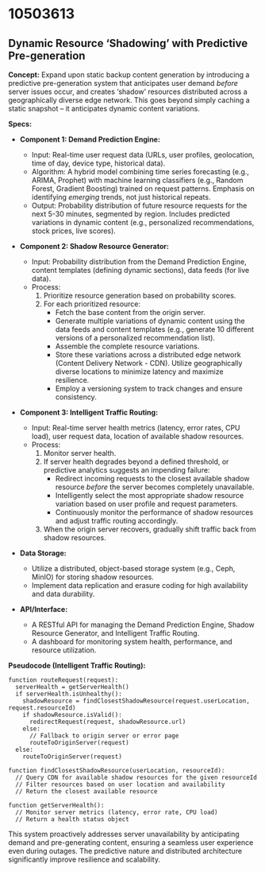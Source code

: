 # 10503613

## Dynamic Resource ‘Shadowing’ with Predictive Pre-generation

**Concept:** Expand upon static backup content generation by introducing a predictive pre-generation system that anticipates user demand *before* server issues occur, and creates ‘shadow’ resources distributed across a geographically diverse edge network. This goes beyond simply caching a static snapshot – it anticipates dynamic content variations.

**Specs:**

*   **Component 1: Demand Prediction Engine:**
    *   Input: Real-time user request data (URLs, user profiles, geolocation, time of day, device type, historical data).
    *   Algorithm: A hybrid model combining time series forecasting (e.g., ARIMA, Prophet) with machine learning classifiers (e.g., Random Forest, Gradient Boosting) trained on request patterns.  Emphasis on identifying *emerging* trends, not just historical repeats.
    *   Output:  Probability distribution of future resource requests for the next 5-30 minutes, segmented by region.  Includes predicted variations in dynamic content (e.g., personalized recommendations, stock prices, live scores).

*   **Component 2: Shadow Resource Generator:**
    *   Input: Probability distribution from the Demand Prediction Engine, content templates (defining dynamic sections), data feeds (for live data).
    *   Process:
        1.  Prioritize resource generation based on probability scores.
        2.  For each prioritized resource:
            *   Fetch the base content from the origin server.
            *   Generate multiple variations of dynamic content using the data feeds and content templates (e.g., generate 10 different versions of a personalized recommendation list).
            *   Assemble the complete resource variations.
            *   Store these variations across a distributed edge network (Content Delivery Network - CDN). Utilize geographically diverse locations to minimize latency and maximize resilience.
            *   Employ a versioning system to track changes and ensure consistency.

*   **Component 3: Intelligent Traffic Routing:**
    *   Input: Real-time server health metrics (latency, error rates, CPU load), user request data, location of available shadow resources.
    *   Process:
        1.  Monitor server health.
        2.  If server health degrades beyond a defined threshold, or predictive analytics suggests an impending failure:
            *   Redirect incoming requests to the closest available shadow resource *before* the server becomes completely unavailable.
            *   Intelligently select the most appropriate shadow resource variation based on user profile and request parameters.
            *   Continuously monitor the performance of shadow resources and adjust traffic routing accordingly.
        3.  When the origin server recovers, gradually shift traffic back from shadow resources.

*   **Data Storage:**
    *   Utilize a distributed, object-based storage system (e.g., Ceph, MinIO) for storing shadow resources.
    *   Implement data replication and erasure coding for high availability and data durability.

*   **API/Interface:**
    *   A RESTful API for managing the Demand Prediction Engine, Shadow Resource Generator, and Intelligent Traffic Routing.
    *   A dashboard for monitoring system health, performance, and resource utilization.

**Pseudocode (Intelligent Traffic Routing):**

```
function routeRequest(request):
  serverHealth = getServerHealth()
  if serverHealth.isUnhealthy():
    shadowResource = findClosestShadowResource(request.userLocation, request.resourceId)
    if shadowResource.isValid():
      redirectRequest(request, shadowResource.url)
    else:
      // Fallback to origin server or error page
      routeToOriginServer(request)
  else:
    routeToOriginServer(request)

function findClosestShadowResource(userLocation, resourceId):
  // Query CDN for available shadow resources for the given resourceId
  // Filter resources based on user location and availability
  // Return the closest available resource

function getServerHealth():
  // Monitor server metrics (latency, error rate, CPU load)
  // Return a health status object
```

This system proactively addresses server unavailability by anticipating demand and pre-generating content, ensuring a seamless user experience even during outages. The predictive nature and distributed architecture significantly improve resilience and scalability.